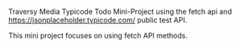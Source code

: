 Traversy Media Typicode Todo Mini-Project using the fetch api and https://jsonplaceholder.typicode.com/ public test API.

This mini project focuses on using fetch API methods.
